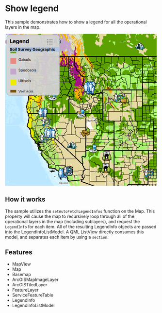 # Show legend

This sample demonstrates how to show a legend for all the operational layers in the map.

![](screenshot.png)

## How it works
The sample utilizes the `setAutoFetchLegendInfos` function on the Map. This property will cause the map to recursively loop through all of the operational layers in the map (including sublayers), and request the `LegendInfo` for each item. All of the resulting LegendInfo objects are passed into the LegendInfoListModel. A QML ListView directly consumes this model, and separates each item by using a `section`.

## Features
- MapView
- Map
- Basemap
- ArcGISMapImageLayer
- ArcGISTiledLayer
- FeatureLayer
- ServiceFeatureTable
- LegendInfo
- LegendInfoListModel
